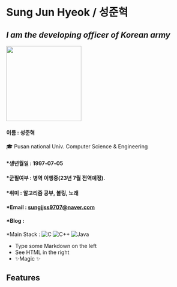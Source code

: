 # Sung Jun Hyeok / 성준혁
## _I am the developing officer of Korean army_

<img width="200" height="200" src="https://user-images.githubusercontent.com/45208189/158298616-1aa08c48-3c81-416f-9151-3196ac0ac4ac.jpg"/>

#### 이름 : 성준혁

🎓 Pusan national Univ. Computer Science & Engineering

#### *생년월일 : 1997-07-05

#### *군필여부 : 병역 이행중(23년 7월 전역예정).

#### *취미 : 알고리즘 공부, 볼링, 노래

#### *Email : sungjjss9707@naver.com

#### *Blog : 

*Main Stack :  ![C](https://img.shields.io/badge/c-%2300599C.svg?style=for-the-badge&logo=c&logoColor=white)   ![C++](https://img.shields.io/badge/c++-%2391299C.svg?style=for-the-badge&logo=c%2B%2B&logoColor=white)  ![Java](https://img.shields.io/badge/java-%23ED8B00.svg?style=for-the-badge&logo=java&logoColor=white)
- Type some Markdown on the left
- See HTML in the right
- ✨Magic ✨

## Features
